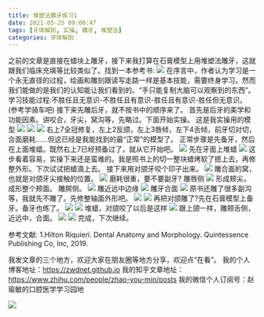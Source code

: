 ```yaml
---
title: 堆塑法雕牙练习1
date: 2021-05-25 09:00:47
tags: [牙体解剖, 实操, 雕牙, 堆塑法]
categories: 牙体解剖
---
```

之前的文章是直接在蜡块上雕牙，接下来我打算在石膏模型上用堆塑法雕牙，这就跟我们临床充填等比较类似了。找到一本参考书:
![](https://zymblog-1258069789.cos.ap-chengdu.myqcloud.com/blog0249-toothcarve/15/01.png)
在序言中，作者认为学习是一个永无直径的过程，绘画和雕刻跟读写走路一样是基本技能，需要终身学习。然而我们能做的是我们的认知能让我们看到的。“手只能复制大脑可以观察到的东西”。
学习技能过程:不胜任且无意识-不胜任且有意识-胜任且有意识-胜任但无意识。(参考学骑车吧)
接下来先雕后牙，就不按书中的顺序来了。
首先是后牙的美学和功能因素。讲咬合，牙尖，窝沟等，先略过。下面开始实操。
这是我实操用的模型
![](https://zymblog-1258069789.cos.ap-chengdu.myqcloud.com/blog0249-toothcarve/15/02.png)
![](https://zymblog-1258069789.cos.ap-chengdu.myqcloud.com/blog0249-toothcarve/15/03.png)
![](https://zymblog-1258069789.cos.ap-chengdu.myqcloud.com/blog0249-toothcarve/15/04.png)
右上7全冠修复，左上2反颌，左上3唇倾，左下4舌倾，前牙切对切，合面磨耗……但这已经是我能找到的最“正常”的模型了。
正常步骤是先备牙，然后在上面堆蜡。既然右上7已经预备过了，就从它开始吧。
![](https://zymblog-1258069789.cos.ap-chengdu.myqcloud.com/blog0249-toothcarve/15/05.png)
先在牙面上堆蜡
![](https://zymblog-1258069789.cos.ap-chengdu.myqcloud.com/blog0249-toothcarve/15/06.png)
这步看着容易，实操下来还是蛮难的。我是照书上的切一整块蜡烤软了摁上去，再修整外形。下次试试把蜡滴上去。
接下来用对颌牙咬个印子出来。
![](https://zymblog-1258069789.cos.ap-chengdu.myqcloud.com/blog0249-toothcarve/15/07.png)
雕合面的窝，也就是对颌牙尖接触的位置。
![](https://zymblog-1258069789.cos.ap-chengdu.myqcloud.com/blog0249-toothcarve/15/08.png)
磨耗很重，要不要副牙?
雕唇侧
![](https://zymblog-1258069789.cos.ap-chengdu.myqcloud.com/blog0249-toothcarve/15/09.png)
形成颊尖，成形整个颊面。
雕腭侧。
![](https://zymblog-1258069789.cos.ap-chengdu.myqcloud.com/blog0249-toothcarve/15/10.png)
雕近远中边缘
![](https://zymblog-1258069789.cos.ap-chengdu.myqcloud.com/blog0249-toothcarve/15/11.png)
雕牙合面
![](https://zymblog-1258069789.cos.ap-chengdu.myqcloud.com/blog0249-toothcarve/15/12.png)
原书还雕了很多副沟等，我就先不雕了。先修整轴面外形吧。
![](https://zymblog-1258069789.cos.ap-chengdu.myqcloud.com/blog0249-toothcarve/15/13.png)
![](https://zymblog-1258069789.cos.ap-chengdu.myqcloud.com/blog0249-toothcarve/15/14.png)
再把对颌雕了?先在石膏模型上备牙。备牙也练了。
![](https://zymblog-1258069789.cos.ap-chengdu.myqcloud.com/blog0249-toothcarve/15/15.png)
![](https://zymblog-1258069789.cos.ap-chengdu.myqcloud.com/blog0249-toothcarve/15/16.png)
堆蜡，对颌咬了以后是这样
![](https://zymblog-1258069789.cos.ap-chengdu.myqcloud.com/blog0249-toothcarve/15/17.png)
跟上颌一样，雕颊舌侧，近远中，合面。
![](https://zymblog-1258069789.cos.ap-chengdu.myqcloud.com/blog0249-toothcarve/15/18.png)
![](https://zymblog-1258069789.cos.ap-chengdu.myqcloud.com/blog0249-toothcarve/15/19.png)
完成，下次继续。




参考文献:
1.Hilton Riquieri. Dental Anatomy and Morphology. Quintessence Publishing Co, Inc, 2019.






我发文章的三个地方，欢迎大家在朋友圈等地方分享，欢迎点“在看”。
我的个人博客地址：https://zwdnet.github.io
我的知乎文章地址： https://www.zhihu.com/people/zhao-you-min/posts
我的微信个人订阅号：赵瑜敏的口腔医学学习园地








![](https://zymblog-1258069789.cos.ap-chengdu.myqcloud.com/other/wx.jpg)